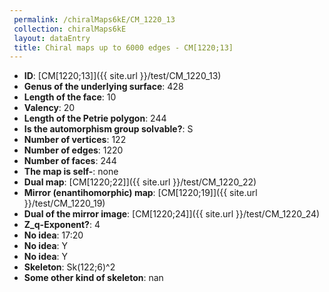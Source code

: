 ```yaml
--- 
 permalink: /chiralMaps6kE/CM_1220_13 
 collection: chiralMaps6kE
 layout: dataEntry
 title: Chiral maps up to 6000 edges - CM[1220;13]
---
```


- **ID**: [CM[1220;13]]({{ site.url }}/test/CM_1220_13)
- **Genus of the underlying surface**: 428
- **Length of the face**: 10
- **Valency**: 20
- **Length of the Petrie polygon**: 244
- **Is the automorphism group solvable?**: S
- **Number of vertices**: 122
- **Number of edges**: 1220
- **Number of faces**: 244
- **The map is self-**: none
- **Dual map**: [CM[1220;22]]({{ site.url }}/test/CM_1220_22)
- **Mirror (enantihomorphic) map**: [CM[1220;19]]({{ site.url }}/test/CM_1220_19)
- **Dual of the mirror image**: [CM[1220;24]]({{ site.url }}/test/CM_1220_24)
- **Z_q-Exponent?**: 4
- **No idea**:  17:20
- **No idea**: Y
- **No idea**: Y
- **Skeleton**: Sk(122;6)^2
- **Some other kind of skeleton**: nan
